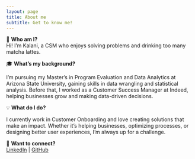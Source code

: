 ```yaml
---
layout: page
title: About me
subtitle: Get to know me!
---
```


👋 **Who am I?**  
Hi! I’m Kalani, a CSM who enjoys solving problems and drinking too many matcha lattes.  

🎓 **What’s my background?**

I’m pursuing my Master’s in Program Evaluation and Data Analytics at Arizona State University, gaining skills in data wrangling and statistical analysis. Before that, I worked as a Customer Success Manager at Indeed, helping businesses grow and making data-driven decisions.

💡 **What do I do?**

I currently work in Customer Onboarding and love creating solutions that make an impact. Whether it’s helping businesses, optimizing processes, or designing better user experiences, I’m always up for a challenge.

🔗 **Want to connect?**  
[LinkedIn](https://www.linkedin.com/in/kalani-cook/) | [GitHub](https://github.com/kalanicook)
